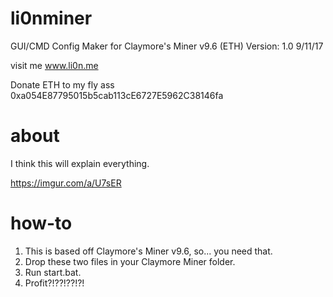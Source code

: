 # li0nminer
GUI/CMD Config Maker for Claymore's Miner v9.6 (ETH)
Version: 1.0 9/11/17

visit me www.li0n.me

Donate ETH to my fly ass 0xa054E87795015b5cab113cE6727E5962C38146fa
# about
I think this will explain everything.

https://imgur.com/a/U7sER
# how-to
1. This is based off Claymore's Miner v9.6, so... you need that.
2. Drop these two files in your Claymore Miner folder. 
3. Run start.bat.
4. Profit?!??!??!?!
